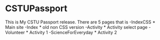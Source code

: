 # CSTUPassport
This is My CSTU Passport release.
There are 5 pages that is
-IndexCSS * Main site
-Index * old non CSS version
-Activity * Activity select page
-Volunteer * Activity 1
-ScienceForEveryday * Activity 2
